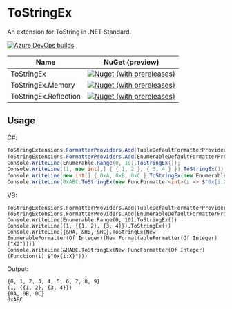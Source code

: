 # ToStringEx
An extension for ToString in .NET Standard.

[![Azure DevOps builds](https://strawberry-vs.visualstudio.com/ToStringEx/_apis/build/status/Berrysoft.ToStringEx?branch=master)](https://strawberry-vs.visualstudio.com/ToStringEx/_build?definitionId=3)

|Name|NuGet (preview)|
|-|-|
|ToStringEx|[![Nuget (with prereleases)](https://img.shields.io/nuget/vpre/ToStringEx.svg)](https://www.nuget.org/packages/ToStringEx/)|
|ToStringEx.Memory|[![Nuget (with prereleases)](https://img.shields.io/nuget/vpre/ToStringEx.Memory.svg)](https://www.nuget.org/packages/ToStringEx.Memory/)|
|ToStringEx.Reflection|[![Nuget (with prereleases)](https://img.shields.io/nuget/vpre/ToStringEx.Reflection.svg)](https://www.nuget.org/packages/ToStringEx.Reflection/)|
## Usage
C#:
``` csharp
ToStringExtensions.FormatterProviders.Add(TupleDefaultFormatterProvider.Instance);
ToStringExtensions.FormatterProviders.Add(EnumerableDefaultFormatterProvider.Instance);
Console.WriteLine(Enumerable.Range(0, 10).ToStringEx());
Console.WriteLine((1, new int[,] { { 1, 2 }, { 3, 4 } }).ToStringEx());
Console.WriteLine(new int[] { 0xA, 0xB, 0xC }.ToStringEx(new EnumerableFormatter<int>(new FormattableFormatter<int>("X2"))));
Console.WriteLine(0xABC.ToStringEx(new FuncFormatter<int>(i => $"0x{i:X}")));
```
VB:
``` vb.net
ToStringExtensions.FormatterProviders.Add(TupleDefaultFormatterProvider.Instance)
ToStringExtensions.FormatterProviders.Add(EnumerableDefaultFormatterProvider.Instance)
Console.WriteLine(Enumerable.Range(0, 10).ToStringEx())
Console.WriteLine((1, {{1, 2}, {3, 4}}).ToStringEx())
Console.WriteLine({&HA, &HB, &HC}.ToStringEx(New EnumerableFormatter(Of Integer)(New FormattableFormatter(Of Integer)("X2"))))
Console.WriteLine(&HABC.ToStringEx(New FuncFormatter(Of Integer)(Function(i) $"0x{i:X}")))
```
Output:
```
{0, 1, 2, 3, 4, 5, 6, 7, 8, 9}
(1, {{1, 2}, {3, 4}})
{0A, 0B, 0C}
0xABC
```
